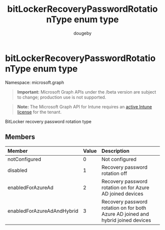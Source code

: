 ﻿---
title: "bitLockerRecoveryPasswordRotationType enum type"
description: "BitLocker recovery password rotation type"
author: "dougeby"
localization_priority: Normal
ms.prod: "intune"
doc_type: enumPageType
---

# bitLockerRecoveryPasswordRotationType enum type

Namespace: microsoft.graph

> **Important:** Microsoft Graph APIs under the /beta version are subject to change; production use is not supported.

> **Note:** The Microsoft Graph API for Intune requires an [active Intune license](https://go.microsoft.com/fwlink/?linkid=839381) for the tenant.

BitLocker recovery password rotation type

## Members

| Member                     | Value | Description                                                                      |
| :------------------------- | :---- | :------------------------------------------------------------------------------- |
| notConfigured              | 0     | Not configured                                                                   |
| disabled                   | 1     | Recovery password rotation off                                                   |
| enabledForAzureAd          | 2     | Recovery password rotation on for Azure AD joined devices                        |
| enabledForAzureAdAndHybrid | 3     | Recovery password rotation on for both Azure AD joined and hybrid joined devices |
